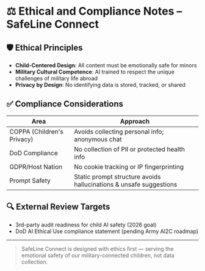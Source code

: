 # ⚖️ Ethical and Compliance Notes – SafeLine Connect

## 🛡️ Ethical Principles
- **Child-Centered Design**: All content must be emotionally safe for minors
- **Military Cultural Competence**: AI trained to respect the unique challenges of military life abroad
- **Privacy by Design**: No identifying data is stored, tracked, or shared

## ✅ Compliance Considerations
| Area | Approach |
|------|---------|
| COPPA (Children's Privacy) | Avoids collecting personal info; anonymous chat |
| DoD Compliance | No collection of PII or protected health info |
| GDPR/Host Nation | No cookie tracking or IP fingerprinting |
| Prompt Safety | Static prompt structure avoids hallucinations & unsafe suggestions |

## 🔍 External Review Targets
- 3rd-party audit readiness for child AI safety (2026 goal)
- DoD AI Ethical Use compliance statement (pending Army AI2C roadmap)

---

> SafeLine Connect is designed with ethics first — serving the emotional safety of our military-connected children, not data collection.
